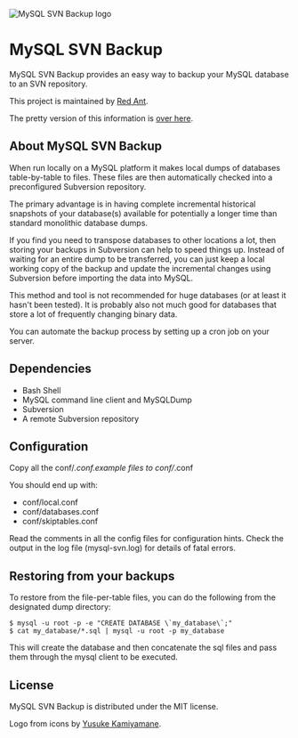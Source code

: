 ![MySQL SVN Backup logo](http://red-ant.github.com/mysql-svn-backup/images/mysql-svn-backup.png)

MySQL SVN Backup
================

MySQL SVN Backup provides an easy way to backup your MySQL database to an SVN repository.

This project is maintained by [Red Ant](http://redant.com.au/ "Visit Red Ant's website").

The pretty version of this information is [over here](http://red-ant.github.com/mysql-svn-backup/ "MySQL SVN Backup on GitHub Pages").

About MySQL SVN Backup
----------------------

When run locally on a MySQL platform it makes local dumps of databases table-by-table to files. These files are then automatically checked into a preconfigured Subversion repository.

The primary advantage is in having complete incremental historical snapshots of your database(s) available for potentially a longer time than standard monolithic database dumps.

If you find you need to transpose databases to other locations a lot, then storing your backups in Subversion can help to speed things up. Instead of waiting for an entire dump to be transferred, you can just keep a local working copy of the backup and update the incremental changes using Subversion before importing the data into MySQL.

This method and tool is not recommended for huge databases (or at least it hasn't been tested). It is probably also not much good for databases that store a lot of frequently changing binary data.

You can automate the backup process by setting up a cron job on your server.

Dependencies
------------

* Bash Shell
* MySQL command line client and MySQLDump
* Subversion
* A remote Subversion repository

Configuration
-------------

Copy all the conf/*.conf.example files to conf/*.conf

You should end up with:

* conf/local.conf
* conf/databases.conf
* conf/skiptables.conf

Read the comments in all the config files for configuration hints. Check the output in the log file (mysql-svn.log) for details of fatal errors.

Restoring from your backups
---------------------------

To restore from the file-per-table files, you can do the following from the designated dump directory:

	$ mysql -u root -p -e "CREATE DATABASE \`my_database\`;"
	$ cat my_database/*.sql | mysql -u root -p my_database

This will create the database and then concatenate the sql files and pass them through the mysql client to be executed.

License
-------

MySQL SVN Backup is distributed under the MIT license.

Logo from icons by [Yusuke Kamiyamane](http://p.yusukekamiyamane.com/ "Visit Yusuke Kamiyamane's website").
